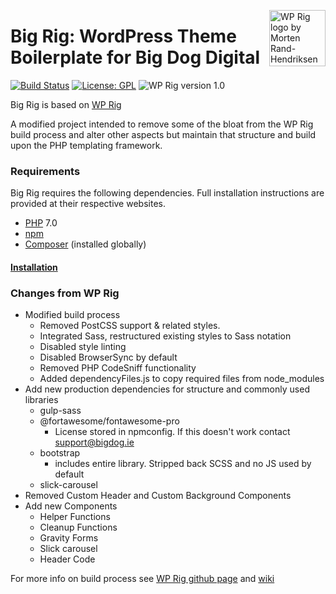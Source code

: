 <img align="right" width="90" height="90"
     src="https://www.bigdog.ie/wp-content/themes/bb-theme-child/images/bdd-logo.svg"
     title="WP Rig logo by Morten Rand-Hendriksen">
# Big Rig: WordPress Theme Boilerplate for Big Dog Digital
[![Build Status](https://travis-ci.com/wprig/wprig.svg?branch=master)](https://travis-ci.com/wprig/wprig)
[![License: GPL](https://img.shields.io/github/license/wprig/wprig)](https://www.gnu.org/licenses/gpl-3.0.html)
![WP Rig version 1.0](https://img.shields.io/badge/version-1.0-blue.svg)


Big Rig is based on [WP Rig](https://github.com/wprig/wprig/)

A modified project intended to remove some of the bloat from the WP Rig build process and alter other aspects but maintain that structure and build upon the PHP templating framework.


### Requirements
Big Rig requires the following dependencies. Full installation instructions are provided at their respective websites.

- [PHP](http://php.net/) 7.0
- [npm](https://www.npmjs.com/)
- [Composer](https://getcomposer.org/) (installed globally)

#### [Installation](https://github.com/wprig/wprig#how-to-install-wp-rig)

### Changes from WP Rig
- Modified build process
    - Removed PostCSS support & related styles.
    - Integrated Sass, restructured existing styles to Sass notation
    - Disabled style linting
    - Disabled BrowserSync by default
    - Removed PHP CodeSniff functionality
    - Added dependencyFiles.js to copy required files from node_modules
- Add new production dependencies for structure and commonly used libraries
    - gulp-sass
    - @fortawesome/fontawesome-pro
        - License stored in npmconfig. If this doesn't work contact [support@bigdog.ie](mailto:support@bigdog.ie)
    - bootstrap
        - includes entire library. Stripped back SCSS and no JS used by default
    - slick-carousel
- Removed Custom Header and Custom Background Components
- Add new Components
    - Helper Functions
    - Cleanup Functions
    - Gravity Forms
    - Slick carousel
    - Header Code

For more info on build process see [WP Rig github page](https://github.com/wprig/wprig#how-to-build-wp-rig-for-production) and [wiki](https://github.com/wprig/wprig/wiki)
